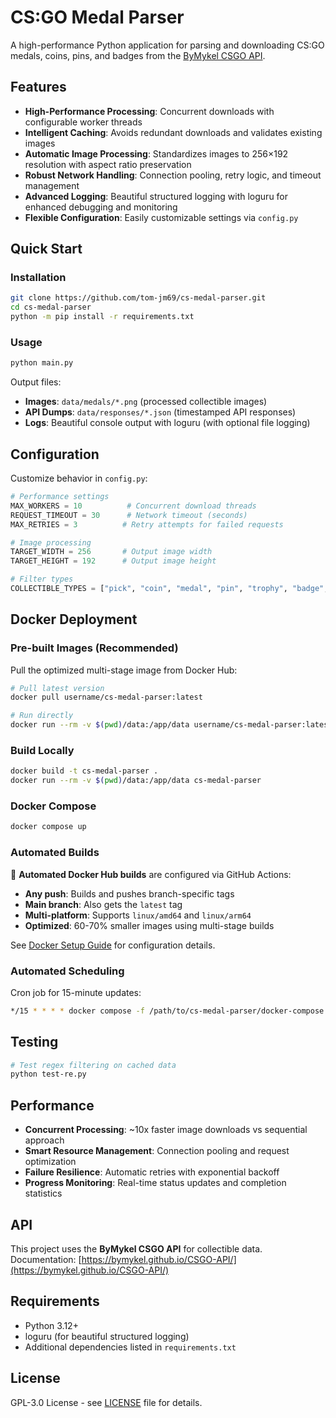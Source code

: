 # CS:GO Medal Parser

A high-performance Python application for parsing and downloading CS:GO medals, coins, pins, and badges from the [ByMykel CSGO API](https://github.com/ByMykel/CSGO-API).

## Features

- **High-Performance Processing**: Concurrent downloads with configurable worker threads
- **Intelligent Caching**: Avoids redundant downloads and validates existing images
- **Automatic Image Processing**: Standardizes images to 256×192 resolution with aspect ratio preservation
- **Robust Network Handling**: Connection pooling, retry logic, and timeout management
- **Advanced Logging**: Beautiful structured logging with loguru for enhanced debugging and monitoring
- **Flexible Configuration**: Easily customizable settings via `config.py`

## Quick Start

### Installation

```bash
git clone https://github.com/tom-jm69/cs-medal-parser.git
cd cs-medal-parser
python -m pip install -r requirements.txt
```

### Usage

```bash
python main.py
```

Output files:

- **Images**: `data/medals/*.png` (processed collectible images)
- **API Dumps**: `data/responses/*.json` (timestamped API responses)
- **Logs**: Beautiful console output with loguru (with optional file logging)

## Configuration

Customize behavior in `config.py`:

```python
# Performance settings
MAX_WORKERS = 10          # Concurrent download threads
REQUEST_TIMEOUT = 30      # Network timeout (seconds)
MAX_RETRIES = 3          # Retry attempts for failed requests

# Image processing
TARGET_WIDTH = 256       # Output image width
TARGET_HEIGHT = 192      # Output image height

# Filter types
COLLECTIBLE_TYPES = ["pick", "coin", "medal", "pin", "trophy", "badge", "pass", "stars"]
```

## Docker Deployment

### Pre-built Images (Recommended)

Pull the optimized multi-stage image from Docker Hub:

```bash
# Pull latest version
docker pull username/cs-medal-parser:latest

# Run directly
docker run --rm -v $(pwd)/data:/app/data username/cs-medal-parser:latest
```

### Build Locally

```bash
docker build -t cs-medal-parser .
docker run --rm -v $(pwd)/data:/app/data cs-medal-parser
```

### Docker Compose

```bash
docker compose up
```

### Automated Builds

🚀 **Automated Docker Hub builds** are configured via GitHub Actions:

- **Any push**: Builds and pushes branch-specific tags
- **Main branch**: Also gets the `latest` tag
- **Multi-platform**: Supports `linux/amd64` and `linux/arm64`
- **Optimized**: 60-70% smaller images using multi-stage builds

See [Docker Setup Guide](.github/DOCKER_SETUP.md) for configuration details.

### Automated Scheduling

Cron job for 15-minute updates:

```bash
*/15 * * * * docker compose -f /path/to/cs-medal-parser/docker-compose.yml run --rm cs2medalparser >> /var/log/medalparser.log 2>&1
```

## Testing

```bash
# Test regex filtering on cached data
python test-re.py
```

## Performance

- **Concurrent Processing**: ~10x faster image downloads vs sequential approach
- **Smart Resource Management**: Connection pooling and request optimization
- **Failure Resilience**: Automatic retries with exponential backoff
- **Progress Monitoring**: Real-time status updates and completion statistics

## API

This project uses the **ByMykel CSGO API** for collectible data.  
Documentation: [https://bymykel.github.io/CSGO-API/](https://bymykel.github.io/CSGO-API/)

## Requirements

- Python 3.12+
- loguru (for beautiful structured logging)
- Additional dependencies listed in `requirements.txt`

## License

GPL-3.0 License - see [LICENSE](LICENSE) file for details.
